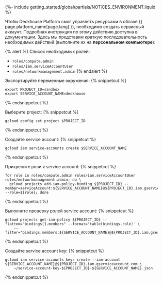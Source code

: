 {%- include getting_started/global/partials/NOTICES_ENVIRONMENT.liquid %}

Чтобы Deckhouse Platform смог управлять ресурсами в облаке {{ page.platform_name[page.lang] }}, необходимо создать сервисный аккаунт. Подробная инструкция по этому действию доступна в [документации](/documentation/v1/modules/030-cloud-provider-gcp/environment.html). Здесь мы представим краткую последовательность необходимых действий (выполните их на **персональном компьютере**):

{% alert %}
Список необходимых ролей:
- `roles/compute.admin`
- `roles/iam.serviceAccountUser`
- `roles/networkmanagement.admin`
{% endalert %}

Экспортируйте переменные окружения:
{% snippetcut %}
```shell
export PROJECT_ID=sandbox
export SERVICE_ACCOUNT_NAME=deckhouse
```
{% endsnippetcut %}

Выберите project:
{% snippetcut %}
```shell
gcloud config set project $PROJECT_ID
```
{% endsnippetcut %}

Создайте service account:
{% snippetcut %}
```shell
gcloud iam service-accounts create $SERVICE_ACCOUNT_NAME
```
{% endsnippetcut %}

Прикрепите роли к service account:
{% snippetcut %}
```shell
for role in roles/compute.admin roles/iam.serviceAccountUser roles/networkmanagement.admin; do \
  gcloud projects add-iam-policy-binding ${PROJECT_ID} --member=serviceAccount:${SERVICE_ACCOUNT_NAME}@${PROJECT_ID}.iam.gserviceaccount.com --role=${role}; done
```
{% endsnippetcut %}

Выполните проверку ролей service account:
{% snippetcut %}
```shell
gcloud projects get-iam-policy ${PROJECT_ID} --flatten="bindings[].members" --format='table(bindings.role)' \
    --filter="bindings.members:${SERVICE_ACCOUNT_NAME}@${PROJECT_ID}.iam.gserviceaccount.com"
```
{% endsnippetcut %}

Создайте service account key:
{% snippetcut %}
```shell
gcloud iam service-accounts keys create --iam-account ${SERVICE_ACCOUNT_NAME}@${PROJECT_ID}.iam.gserviceaccount.com \
    ~/service-account-key-${PROJECT_ID}-${SERVICE_ACCOUNT_NAME}.json
```
{% endsnippetcut %}
